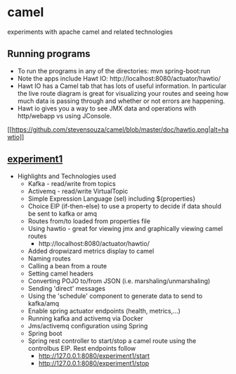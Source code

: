 # camel
experiments with apache camel and related technologies

## Running programs
* To run the programs in any of the directories:  mvn spring-boot:run
* Note the apps include Hawt IO: http://localhost:8080/actuator/hawtio/
* Hawt IO has a Camel tab that has lots of useful information.  In particular the live route diagram is great for visualizing 
your routes and seeing how much data is passing through and whether or not errors are happening.
* Hawt io gives you a way to see JMX data and operations with http/webapp vs using JConsole.

[[https://github.com/stevensouza/camel/blob/master/doc/hawtio.png|alt=hawtio]]



## [experiment1](https://github.com/stevensouza/camel/tree/master/experiment1) 

* Highlights and Technologies used
  * Kafka - read/write from topics
  * Activemq - read/write VirtualTopic
  * Simple Expression Language (sel) including ${properties}
  * Choice EIP (if-then-else) to use a property to decide if data should be sent to kafka or amq
  * Routes from/to loaded from properties file
  * Using hawtio - great for viewing jmx and graphically viewing camel routes
    * http://localhost:8080/actuator/hawtio/
  * Added dropwizard metrics display to camel
  * Naming routes
  * Calling a bean from a route
  * Setting camel headers
  * Converting POJO to/from JSON (i.e. marshaling/unmarshaling)
  * Sending 'direct' messages
  * Using the 'schedule' component to generate data to send to kafka/amq
  * Enable spring actuator endpoints (health, metrics,...)
  * Running kafka and activemq via Docker
  * Jms/activemq configuration using Spring
  * Spring boot
  * Spring rest controller to start/stop a camel route using the controlbus EIP. Rest endpoints follow
    * http://127.0.0.1:8080/experiment1/start
    * http://127.0.0.1:8080/experiment1/stop
